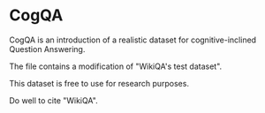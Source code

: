 # CogQA

CogQA is an introduction of a realistic dataset for cognitive-inclined Question Answering.

The file contains a modification of "WikiQA's test dataset".

This dataset is free to use for research purposes.

Do well to cite "WikiQA".
